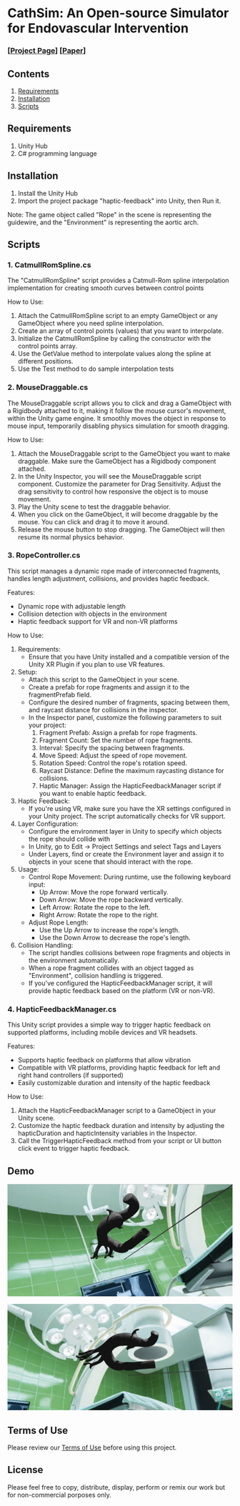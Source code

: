 # CathSim: An Open-source Simulator for Endovascular Intervention
### [[Project Page](https://RobotVisionAI.github.io/cathsim/)] [[Paper](https://arxiv.org/abs/2208.01455)]

## Contents
1. [Requirements](#requirements)
2. [Installation](#installation)
3. [Scripts](#scripts)


## Requirements
1. Unity Hub
2. C# programming language


## Installation

1. Install the Unity Hub
2. Import the project package "haptic-feedback" into Unity, then Run it.

Note: The game object called "Rope" in the scene is representing the guidewire, and the "Environment" is representing the aortic arch.


## Scripts

### 1. CatmullRomSpline.cs
The "CatmullRomSpline" script provides a Catmull-Rom spline interpolation implementation for creating smooth curves between control points

How to Use:

1. Attach the CatmullRomSpline script to an empty GameObject or any GameObject where you need spline interpolation.
2. Create an array of control points (values) that you want to interpolate.
3. Initialize the CatmullRomSpline by calling the constructor with the control points array.
4. Use the GetValue method to interpolate values along the spline at different positions.
5. Use the Test method to do sample interpolation tests
   
   
### 2. MouseDraggable.cs
The MouseDraggable script allows you to click and drag a GameObject with a Rigidbody attached to it, making it follow the mouse cursor's movement, within the Unity game engine. It smoothly moves the object in response to mouse input, temporarily disabling physics simulation for smooth dragging.

How to Use:

1. Attach the MouseDraggable script to the GameObject you want to make draggable. Make sure the GameObject has a Rigidbody component attached.
2. In the Unity Inspector, you will see the MouseDraggable script component. Customize the parameter for Drag Sensitivity. Adjust the drag sensitivity to control how responsive the object is to mouse movement.
3. Play the Unity scene to test the draggable behavior.
4. When you click on the GameObject, it will become draggable by the mouse. You can click and drag it to move it around.
5. Release the mouse button to stop dragging. The GameObject will then resume its normal physics behavior.
   

### 3. RopeController.cs
This script manages a dynamic rope made of interconnected fragments, handles length adjustment, collisions, and provides haptic feedback. 

Features: 
- Dynamic rope with adjustable length
- Collision detection with objects in the environment
- Haptic feedback support for VR and non-VR platforms

How to Use:

1. Requirements:
      - Ensure that you have Unity installed and a compatible version of the Unity XR Plugin if you plan to use VR features.
2. Setup:
      - Attach this script to the GameObject in your scene.
      - Create a prefab for rope fragments and assign it to the fragmentPrefab field.
      - Configure the desired number of fragments, spacing between them, and raycast distance
        for collisions in the inspector.
      - In the Inspector panel, customize the following parameters to suit your project:
         1) Fragment Prefab: Assign a prefab for rope fragments.
         2) Fragment Count: Set the number of rope fragments.
         3) Interval: Specify the spacing between fragments.
         4) Move Speed: Adjust the speed of rope movement.
         5) Rotation Speed: Control the rope's rotation speed.
         6) Raycast Distance: Define the maximum raycasting distance for collisions.
         7) Haptic Manager: Assign the HapticFeedbackManager script if you want to enable haptic feedback.
3. Haptic Feedback:
      - If you're using VR, make sure you have the XR settings configured in your Unity
        project. The script automatically checks for VR support.
4. Layer Configuration:
      - Configure the environment layer in Unity to specify which objects the rope should collide with
      - In Unity, go to Edit -> Project Settings and select Tags and Layers
      - Under Layers, find or create the Environment layer and assign it to objects in your scene that should interact with the rope.
5. Usage:
      - Control Rope Movement:
        During runtime, use the following keyboard input:
         - Up Arrow: Move the rope forward vertically.
         - Down Arrow: Move the rope backward vertically.
         - Left Arrow: Rotate the rope to the left.
         - Right Arrow: Rotate the rope to the right.
      - Adjust Rope Length:
         - Use the Up Arrow to increase the rope's length.
         - Use the Down Arrow to decrease the rope's length. 
6. Collision Handling:
      - The script handles collisions between rope fragments and objects in the environment automatically.
      - When a rope fragment collides with an object tagged as "Environment", collision handling is triggered.
      - If you've configured the HapticFeedbackManager script, it will provide haptic feedback based on the platform (VR or non-VR).


### 4. HapticFeedbackManager.cs
This Unity script provides a simple way to trigger haptic feedback on supported platforms, including mobile devices and VR headsets.

Features:
- Supports haptic feedback on platforms that allow vibration
- Compatible with VR platforms, providing haptic feedback for left and right hand controllers (if supported)
- Easily customizable duration and intensity of the haptic feedback

How to Use:
1. Attach the HapticFeedbackManager script to a GameObject in your Unity scene.
2. Customize the haptic feedback duration and intensity by adjusting the hapticDuration and hapticIntensity variables in the Inspector.
3. Call the TriggerHapticFeedback method from your script or UI button click event to trigger haptic feedback.

   
## Demo
![ai-vr](./ar_vr_unity_cathsim.png)

![ai-vr1](./ar_vr_unity_cathsim_1.png)


## Terms of Use

Please review our [Terms of Use](TERMS.md) before using this project.

## License

Please feel free to copy, distribute, display, perform or remix our work but for non-commercial porposes only.
